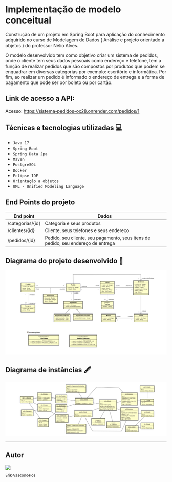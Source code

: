 # Implementação de modelo conceitual 

Construção de um projeto em Spring Boot para aplicação do conhecimento adquirido no curso de Modelagem de Dados ( Análise e projeto orientado a objetos ) do professor Nélio Alves. 

O modelo desenvolvido tem como objetivo criar um sistema de pedidos, onde o cliente tem seus dados pessoais como endereço e telefone, tem a função de realizar pedidos que são compostos por produtos que podem se enquadrar em diversas categorias por exemplo: escritório e informática. Por fim, ao realizar um pedido é informado o endereço de entrega e a forma de pagamento que pode ser por boleto ou por cartão.  

## Link de acesso a API:
Acesso: https://sistema-pedidos-ox28.onrender.com/pedidos/1

## Técnicas e tecnologias utilizadas :computer:

- ``Java 17``
- ``Spring Boot``
- ``Spring Data Jpa``
- ``Maven``
- ``PostgreSQL``
- ``Docker``
- ``Eclipse IDE``
- ``Orientação a objetos``
- ``UML - Unified Modeling Language``

## End Points do projeto
| End point  | Dados   |
| ------- | -------- |
| /categorias/{id}   | Categoria e seus produtos |
| /clientes/{id}   | Cliente, seus telefones e seus endereço  |
| /pedidos/{id}   | Pedido, seu cliente, seu pagamento, seus itens de pedido, seu endereço de entrega



## Diagrama do projeto desenvolvido :pencil: 

![Diagrama de classes](https://github.com/Erik-Vasconcelos/sistema-pedidos/blob/main/diagrama.png)

## Diagrama de instâncias :fountain_pen:

![](https://github.com/Erik-Vasconcelos/sistema-pedidos/blob/main/instancias.png)


----

## Autor

[<img src="https://avatars.githubusercontent.com/u/99845118?v=4" width=115><br><sub>Erik Vasconcelos</sub>](https://github.com/Erik-Vasconcelos)  

